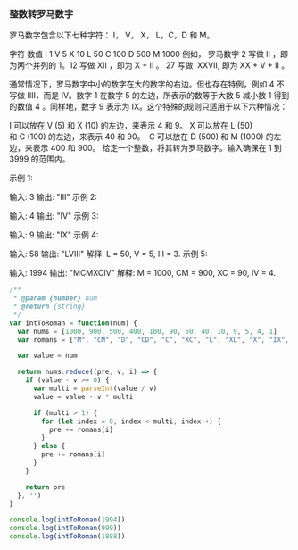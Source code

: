 ### 整数转罗马数字

罗马数字包含以下七种字符： I， V， X， L，C，D 和 M。

字符          数值
I             1
V             5
X             10
L             50
C             100
D             500
M             1000
例如， 罗马数字 2 写做 II ，即为两个并列的 1。12 写做 XII ，即为 X + II 。 27 写做  XXVII, 即为 XX + V + II 。

通常情况下，罗马数字中小的数字在大的数字的右边。但也存在特例，例如 4 不写做 IIII，而是 IV。数字 1 在数字 5 的左边，所表示的数等于大数 5 减小数 1 得到的数值 4 。同样地，数字 9 表示为 IX。这个特殊的规则只适用于以下六种情况：

I 可以放在 V (5) 和 X (10) 的左边，来表示 4 和 9。
X 可以放在 L (50) 和 C (100) 的左边，来表示 40 和 90。 
C 可以放在 D (500) 和 M (1000) 的左边，来表示 400 和 900。
给定一个整数，将其转为罗马数字。输入确保在 1 到 3999 的范围内。

示例 1:

输入: 3
输出: "III"
示例 2:

输入: 4
输出: "IV"
示例 3:

输入: 9
输出: "IX"
示例 4:

输入: 58
输出: "LVIII"
解释: L = 50, V = 5, III = 3.
示例 5:

输入: 1994
输出: "MCMXCIV"
解释: M = 1000, CM = 900, XC = 90, IV = 4.

```javascript
/**
 * @param {number} num
 * @return {string}
 */
var intToRoman = function(num) {
  var nums = [1000, 900, 500, 400, 100, 90, 50, 40, 10, 9, 5, 4, 1]
  var romans = ["M", "CM", "D", "CD", "C", "XC", "L", "XL", "X", "IX", "V", "IV", "I"]

  var value = num

  return nums.reduce((pre, v, i) => {
    if (value - v >= 0) {
      var multi = parseInt(value / v)
      value = value - v * multi

      if (multi > 1) {
        for (let index = 0; index < multi; index++) {
          pre += romans[i]
        }
      } else {
        pre += romans[i]
      }
    }

    return pre
  }, '')
}

console.log(intToRoman(1994))
console.log(intToRoman(999))
console.log(intToRoman(1888))
```